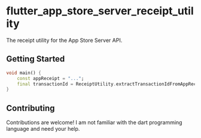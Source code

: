 # flutter_app_store_server_receipt_utility

The receipt utility for the App Store Server API.

## Getting Started

```dart
void main() {
    const appReceipt = "...";
    final transactionId = ReceiptUtility.extractTransactionIdFromAppReceipt(appReceipt);
}
```

## Contributing

Contributions are welcome! I am not familiar with the dart programming language and need your help.
